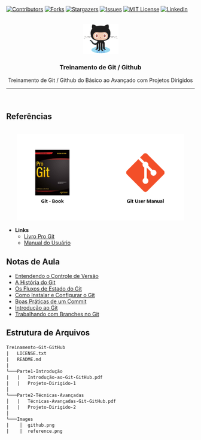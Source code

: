 [![Contributors][contributors-shield]][contributors-url]
[![Forks][forks-shield]][forks-url]
[![Stargazers][stars-shield]][stars-url]
[![Issues][issues-shield]][issues-url]
[![MIT License][license-shield]][license-url]
[![LinkedIn][linkedin-shield]][linkedin-url]

<p align="center">
  <br/>
  <a href="#">
    <img src="Images/github.png" alt="Logo" width="95" height="80">
  </a>

  <h3 align="center">Treinamento de Git / Github</h3>

  <p align="center">
    Treinamento de Git / Github do Básico ao Avançado com Projetos Dirigidos
    <br />
    <hr/>
    <br/>
  </p>
</p>

## Referências

<p align="center">
  <br/>
  <a href="#">
    <img src="Images/reference.png" alt="Referências" width="444" height="232">
  </a>
</p>

* **Links**
  * [Livro Pro Git](https://git-scm.com/book/en/v2)
  * [Manual do Usuário](https://git-scm.com/docs/user-manual)

## Notas de Aula

* [Entendendo o Controle de Versão](#)
* [A História do Git](#)
* [Os Fluxos de Estado do Git](#)
* [Como Instalar e Configurar o Git](#)
* [Boas Práticas de um Commit](#)
* [Introdução ao Git](#)
* [Trabalhando com Branches no Git](#)


## Estrutura de Arquivos

```
Treinamento-Git-GitHub
|   LICENSE.txt
|   README.md
|
└───Parte1-Introdução
|   |   Introdução-ao-Git-GitHub.pdf
|   |   Projeto-Dirigido-1
│
└───Parte2-Técnicas-Avançadas
│   |   Técnicas-Avançadas-Git-GitHub.pdf
|   |   Projeto-Dirigido-2
│   
└───Images
|    │  github.png
|    |  reference.png

```

<!-- MARKDOWN LINKS & IMAGES -->

[contributors-shield]: https://img.shields.io/github/contributors/raulduarte/Treinamento-Git-GitHub?style=flat-square
[contributors-url]: https://github.com/raulduarte/Treinamento-Git-GitHub/graphs/contributors
[forks-shield]: https://img.shields.io/github/forks/raulduarte/Treinamento-Git-GitHub?style=flat-square
[forks-url]: https://github.com/raulduarte/Treinamento-Git-GitHub/network/members
[stars-shield]: https://img.shields.io/github/stars/raulduarte/Treinamento-Git-GitHub?style=flat-square
[stars-url]: https://github.com/raulduarte/Treinamento-Git-GitHub/stargazers
[issues-shield]: https://img.shields.io/github/issues/raulduarte/Treinamento-Git-GitHub?style=flat-square
[issues-url]: https://github.com/raulduarte/Treinamento-Git-GitHub/issues
[license-shield]: https://img.shields.io/github/license/raulduarte/Treinamento-Git-GitHub?style=flat-square
[license-url]: https://github.com/raulduarte/Treinamento-Git-GitHub/blob/master/LICENSE.txt
[linkedin-shield]: https://img.shields.io/badge/-LinkedIn-black.svg?style=flat-square&logo=linkedin&colorB=555
[linkedin-url]: https://www.linkedin.com/in/raul-duarte/
